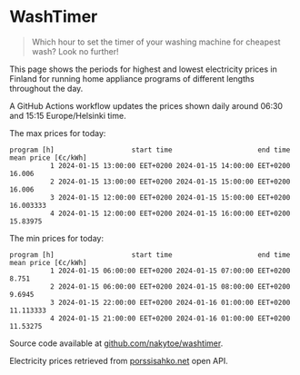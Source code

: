 
# WashTimer

> Which hour to set the timer of your washing machine for cheapest wash? Look no further!

This page shows the periods for highest and lowest electricity prices in Finland 
for running home appliance programs of different lengths throughout the day. 

A GitHub Actions workflow updates the prices shown daily around 06:30 and 15:15 Europe/Helsinki time.

The max prices for today:

	program [h]                   start time                     end time mean price [€c/kWh]
	          1 2024-01-15 13:00:00 EET+0200 2024-01-15 14:00:00 EET+0200              16.006
	          2 2024-01-15 13:00:00 EET+0200 2024-01-15 15:00:00 EET+0200              16.006
	          3 2024-01-15 12:00:00 EET+0200 2024-01-15 15:00:00 EET+0200           16.003333
	          4 2024-01-15 12:00:00 EET+0200 2024-01-15 16:00:00 EET+0200            15.83975

The min prices for today:

	program [h]                   start time                     end time mean price [€c/kWh]
	          1 2024-01-15 06:00:00 EET+0200 2024-01-15 07:00:00 EET+0200               8.751
	          2 2024-01-15 06:00:00 EET+0200 2024-01-15 08:00:00 EET+0200              9.6945
	          3 2024-01-15 22:00:00 EET+0200 2024-01-16 01:00:00 EET+0200           11.113333
	          4 2024-01-15 21:00:00 EET+0200 2024-01-16 01:00:00 EET+0200            11.53275


Source code available at [github.com/nakytoe/washtimer](https://github.com/nakytoe/washtimer).

Electricity prices retrieved from [porssisahko.net](https://porssisahko.net/api) open API.

